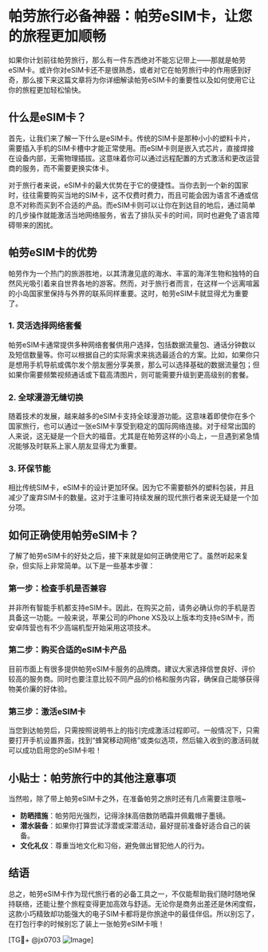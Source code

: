 # 帕劳旅行必备神器：帕劳eSIM卡，让您的旅程更加顺畅

如果你计划前往帕劳旅行，那么有一件东西绝对不能忘记带上——那就是帕劳eSIM卡。或许你对eSIM卡还不是很熟悉，或者对它在帕劳旅行中的作用感到好奇，那么接下来这篇文章将为你详细解读帕劳eSIM卡的重要性以及如何使用它让你的旅程更加轻松愉快。

## 什么是eSIM卡？

首先，让我们来了解一下什么是eSIM卡。传统的SIM卡是那种小小的塑料卡片，需要插入手机的SIM卡槽中才能正常使用。而eSIM卡则是嵌入式芯片，直接焊接在设备内部，无需物理插拔。这意味着你可以通过远程配置的方式激活和更改运营商的服务，而不需要更换实体卡。

对于旅行者来说，eSIM卡的最大优势在于它的便捷性。当你去到一个新的国家时，往往需要购买当地的SIM卡，这不仅费时费力，而且可能会因为语言不通或信息不对称而买到不合适的产品。而eSIM卡则可以让你在到达目的地后，通过简单的几步操作就能激活当地网络服务，省去了排队买卡的时间，同时也避免了语言障碍带来的困扰。

## 帕劳eSIM卡的优势

帕劳作为一个热门的旅游胜地，以其清澈见底的海水、丰富的海洋生物和独特的自然风光吸引着来自世界各地的游客。然而，对于旅行者而言，在这样一个远离喧嚣的小岛国家里保持与外界的联系同样重要。这时，帕劳eSIM卡就显得尤为重要了。

### 1. 灵活选择网络套餐

帕劳eSIM卡通常提供多种网络套餐供用户选择，包括数据流量包、通话分钟数以及短信数量等。你可以根据自己的实际需求来挑选最适合的方案。比如，如果你只是想用手机导航或偶尔发个朋友圈分享美景，那么可以选择基础的数据流量包；但如果你需要频繁视频通话或下载高清图片，则可能需要升级到更高级别的套餐。

### 2. 全球漫游无缝切换

随着技术的发展，越来越多的eSIM卡支持全球漫游功能。这意味着即使你在多个国家旅行，也可以通过一张eSIM卡享受到稳定的国际网络连接。对于经常出国的人来说，这无疑是一个巨大的福音。尤其是在帕劳这样的小岛上，一旦遇到紧急情况能够及时联系上家人朋友显得尤为重要。

### 3. 环保节能

相比传统SIM卡，eSIM卡的设计更加环保。因为它不需要额外的塑料包装，并且减少了废弃SIM卡的数量。这对于注重可持续发展的现代旅行者来说无疑是一个加分项。

## 如何正确使用帕劳eSIM卡？

了解了帕劳eSIM卡的好处之后，接下来就是如何正确使用它了。虽然听起来复杂，但实际上非常简单。以下是一些基本步骤：

### 第一步：检查手机是否兼容

并非所有智能手机都支持eSIM卡。因此，在购买之前，请务必确认你的手机是否具备这一功能。一般来说，苹果公司的iPhone XS及以上版本均支持eSIM卡，而安卓阵营也有不少高端机型开始采用这项技术。

### 第二步：购买合适的eSIM卡产品

目前市面上有很多提供帕劳eSIM卡服务的品牌商。建议大家选择信誉良好、评价较高的服务商。同时也要注意比较不同产品的价格和服务内容，确保自己能够获得物美价廉的好体验。

### 第三步：激活eSIM卡

当您到达帕劳后，只需按照说明书上的指引完成激活过程即可。一般情况下，只需要打开手机设置界面，找到“蜂窝移动网络”或类似选项，然后输入收到的激活码就可以成功启用您的eSIM卡啦！

## 小贴士：帕劳旅行中的其他注意事项

当然啦，除了带上帕劳eSIM卡之外，在准备帕劳之旅时还有几点需要注意哦~

- **防晒措施**：帕劳阳光强烈，记得涂抹高倍数防晒霜并佩戴帽子墨镜。
- **潜水装备**：如果你打算尝试浮潜或深潜活动，最好提前准备好适合自己的装备。
- **文化礼仪**：尊重当地文化和习俗，避免做出冒犯他人的行为。

## 结语

总之，帕劳eSIM卡作为现代旅行者的必备工具之一，不仅能帮助我们随时随地保持联络，还能让整个旅程变得更加高效与舒适。无论你是商务出差还是休闲度假，这款小巧精致却功能强大的电子SIM卡都将是你旅途中的最佳伴侣。所以别忘了，在打包行李的时候别忘了装上一张帕劳eSIM卡哦！

[TG💪+ @jx0703 ![Image](https://github.com/user-attachments/assets/dbca1d08-cadb-493c-b0ec-ad6f7a83f270)]